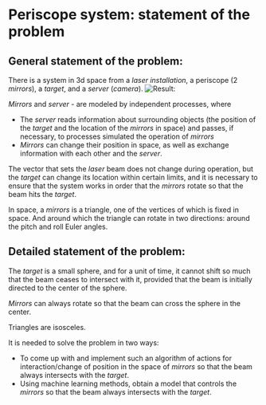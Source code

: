# Periscope system: statement of the problem 

## General statement of the problem:  
There is a system in 3d space from a *laser installation*, a periscope (2 *mirrors*), a *target*, and a *server* (*camera*).
![***Result:***](https://github.com/LesikDee/Computer_Network/blob/master/Periscope/documentation/scheme1.png)

  
*Mirrors* and *server* - are modeled by independent processes, where
- The *server* reads information about surrounding objects (the position of the *target* and the location of the *mirrors* in space) and passes, if necessary, to processes simulated the operation of *mirrors*
- *Mirrors* can change their position in space, as well as exchange information with each other and the *server*.  

The vector that sets the *laser* beam does not change during operation, but the *target* can change its location within certain limits, and it is necessary to ensure that the system works in order that the *mirrors* rotate so that the beam hits the *target*.  
  
In space, a *mirrors* is a triangle, one of the vertices of which is fixed in space. And around which the triangle can rotate in two directions: around the pitch and roll Euler angles.

  
## Detailed statement of the problem:
The *target* is a small sphere, and for a unit of time, it cannot shift so much that the beam ceases to intersect with it, provided that the beam is initially directed to the center of the sphere.
  
*Mirrors* can always rotate so that the beam can cross the sphere in the center.

Triangles are isosceles.

It is needed  to solve the problem in two ways:
- To come up with and implement such an algorithm of actions for interaction/change of position in the space of *mirrors* so that the beam always intersects with the *target*.
- Using machine learning methods, obtain a model that controls the *mirrors* so that the beam always intersects with the *target*.
